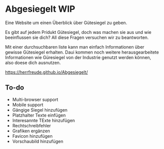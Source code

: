 # Abgesiegelt WIP
Eine Website um einen Überblick über Gütesiegel zu geben.

Es gibt auf jedem Pridukt Gütesiegel, doch was machen sie aus und wie beeinflussen sie dich? All diese Fragen versuchen wir zu beantworten.

Mit einer durchsuchbaren liste kann man einfach Informationen über gewisse Gütesiegel erhalten. Daui kommen noch weitere herausgearbeitete Informationen wie Güresiegel von der Industrie genutzt werden können, also doese dich ausnutzen.

https://herrfreude.github.io/Abgesiegelt/

## To-do
* Multi-browser support
* Mobile support
* Gängige Siegel hinzufügen
* Platzhalter Texte einfügen
* Interesannte TExte hinzufügen
* Rechtschreibfehler
* Grafiken ergänzen
* Favicon hinzufügen
* Vorschaubild hinzufügen

